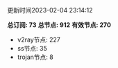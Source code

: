 更新时间2023-02-04 23:14:12

**总订阅: 73**
**总节点: 912**
**有效节点: 270**
- v2ray节点: 227
- ss节点: 35
- trojan节点: 8
